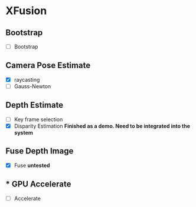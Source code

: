 # XFusion

## Bootstrap

- [ ] Bootstrap

## Camera Pose Estimate

* [x] raycasting
* [ ] Gauss-Newton

## Depth Estimate

- [ ] Key frame selection
- [x] Disparity Estimation  **Finished as a demo. Need to be integrated into the system**

## Fuse Depth Image

- [x] Fuse  **untested**

## * GPU Accelerate

- [ ] Accelerate